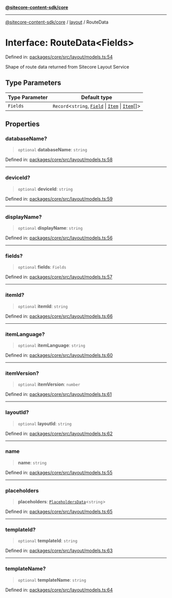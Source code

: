 [**@sitecore-content-sdk/core**](../../README.md)

***

[@sitecore-content-sdk/core](../../README.md) / [layout](../README.md) / RouteData

# Interface: RouteData\<Fields\>

Defined in: [packages/core/src/layout/models.ts:54](https://github.com/Sitecore/content-sdk/blob/8b95896c4f9d2f6a2c452ee63406a9f69e9ab407/packages/core/src/layout/models.ts#L54)

Shape of route data returned from Sitecore Layout Service

## Type Parameters

| Type Parameter | Default type |
| ------ | ------ |
| `Fields` | `Record`\<`string`, [`Field`](Field.md) \| [`Item`](Item.md) \| [`Item`](Item.md)[]\> |

## Properties

### databaseName?

> `optional` **databaseName**: `string`

Defined in: [packages/core/src/layout/models.ts:58](https://github.com/Sitecore/content-sdk/blob/8b95896c4f9d2f6a2c452ee63406a9f69e9ab407/packages/core/src/layout/models.ts#L58)

***

### deviceId?

> `optional` **deviceId**: `string`

Defined in: [packages/core/src/layout/models.ts:59](https://github.com/Sitecore/content-sdk/blob/8b95896c4f9d2f6a2c452ee63406a9f69e9ab407/packages/core/src/layout/models.ts#L59)

***

### displayName?

> `optional` **displayName**: `string`

Defined in: [packages/core/src/layout/models.ts:56](https://github.com/Sitecore/content-sdk/blob/8b95896c4f9d2f6a2c452ee63406a9f69e9ab407/packages/core/src/layout/models.ts#L56)

***

### fields?

> `optional` **fields**: `Fields`

Defined in: [packages/core/src/layout/models.ts:57](https://github.com/Sitecore/content-sdk/blob/8b95896c4f9d2f6a2c452ee63406a9f69e9ab407/packages/core/src/layout/models.ts#L57)

***

### itemId?

> `optional` **itemId**: `string`

Defined in: [packages/core/src/layout/models.ts:66](https://github.com/Sitecore/content-sdk/blob/8b95896c4f9d2f6a2c452ee63406a9f69e9ab407/packages/core/src/layout/models.ts#L66)

***

### itemLanguage?

> `optional` **itemLanguage**: `string`

Defined in: [packages/core/src/layout/models.ts:60](https://github.com/Sitecore/content-sdk/blob/8b95896c4f9d2f6a2c452ee63406a9f69e9ab407/packages/core/src/layout/models.ts#L60)

***

### itemVersion?

> `optional` **itemVersion**: `number`

Defined in: [packages/core/src/layout/models.ts:61](https://github.com/Sitecore/content-sdk/blob/8b95896c4f9d2f6a2c452ee63406a9f69e9ab407/packages/core/src/layout/models.ts#L61)

***

### layoutId?

> `optional` **layoutId**: `string`

Defined in: [packages/core/src/layout/models.ts:62](https://github.com/Sitecore/content-sdk/blob/8b95896c4f9d2f6a2c452ee63406a9f69e9ab407/packages/core/src/layout/models.ts#L62)

***

### name

> **name**: `string`

Defined in: [packages/core/src/layout/models.ts:55](https://github.com/Sitecore/content-sdk/blob/8b95896c4f9d2f6a2c452ee63406a9f69e9ab407/packages/core/src/layout/models.ts#L55)

***

### placeholders

> **placeholders**: [`PlaceholdersData`](../type-aliases/PlaceholdersData.md)\<`string`\>

Defined in: [packages/core/src/layout/models.ts:65](https://github.com/Sitecore/content-sdk/blob/8b95896c4f9d2f6a2c452ee63406a9f69e9ab407/packages/core/src/layout/models.ts#L65)

***

### templateId?

> `optional` **templateId**: `string`

Defined in: [packages/core/src/layout/models.ts:63](https://github.com/Sitecore/content-sdk/blob/8b95896c4f9d2f6a2c452ee63406a9f69e9ab407/packages/core/src/layout/models.ts#L63)

***

### templateName?

> `optional` **templateName**: `string`

Defined in: [packages/core/src/layout/models.ts:64](https://github.com/Sitecore/content-sdk/blob/8b95896c4f9d2f6a2c452ee63406a9f69e9ab407/packages/core/src/layout/models.ts#L64)
